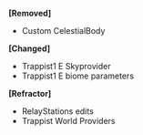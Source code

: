 
**[Removed]**
 - Custom CelestialBody

**[Changed]**
 - Trappist1 E Skyprovider
 - Trappist1 E biome parameters

**[Refractor]**
 - RelayStations edits
 - Trappist World Providers
